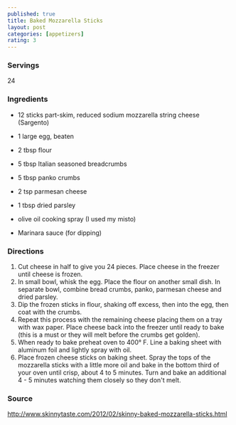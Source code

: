 ```yaml
---
published: true
title: Baked Mozzarella Sticks
layout: post
categories: [appetizers]
rating: 3
---
```

### Servings
24

### Ingredients
- 12 sticks part-skim, reduced sodium mozzarella string cheese (Sargento)
- 1 large egg, beaten
- 2 tbsp flour
- 5 tbsp Italian seasoned breadcrumbs
- 5 tbsp panko crumbs
- 2 tsp parmesan cheese
- 1 tbsp dried parsley
- olive oil cooking spray (I used my misto)

- Marinara sauce (for dipping)

### Directions
1. Cut cheese in half to give you 24 pieces. Place cheese in the freezer until cheese is frozen.
2. In small bowl, whisk the egg. Place the flour on another small dish. In separate bowl, combine bread crumbs, panko, parmesan cheese and dried parsley.
3. Dip the frozen sticks in flour, shaking off excess, then into the egg, then coat with the crumbs.
4. Repeat this process with the remaining cheese placing them on a tray with wax paper. Place cheese back into the freezer until ready to bake (this is a must or they will melt before the crumbs get golden).
5. When ready to bake preheat oven to 400° F. Line a baking sheet with aluminum foil and lightly spray with oil.
6. Place frozen cheese sticks on baking sheet. Spray the tops of the mozzarella sticks with a little more oil and bake in the bottom third of your oven until crisp, about 4 to 5 minutes. Turn and bake an additional 4 - 5 minutes watching them closely so they don't melt.

### Source
<a href="http://www.skinnytaste.com/2012/02/skinny-baked-mozzarella-sticks.html" target="new">http://www.skinnytaste.com/2012/02/skinny-baked-mozzarella-sticks.html</a>
